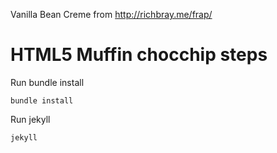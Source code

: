 Vanilla Bean Creme from http://richbray.me/frap/

HTML5 Muffin chocchip steps
============================

Run bundle install

	bundle install

Run jekyll

	jekyll

